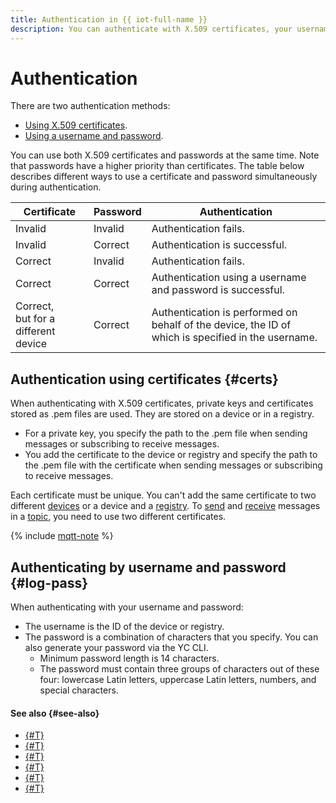 ```yaml
---
title: Authentication in {{ iot-full-name }}
description: You can authenticate with X.509 certificates, your username and password, or using both methods.
---
```


# Authentication

There are two authentication methods:
* [Using X.509 certificates](#certs).
* [Using a username and password](#log-pass).

You can use both X.509 certificates and passwords at the same time. Note that passwords have a higher priority than certificates. The table below describes different ways to use a certificate and password simultaneously during authentication.

| Certificate | Password |  Authentication |
|----|----|----|
| Invalid | Invalid | Authentication fails. |
| Invalid | Correct |  Authentication is successful. |
| Correct | Invalid |  Authentication fails. |
| Correct | Correct | Authentication using a username and password is successful.|
| Correct, <br>but for a different device | Correct | Authentication is performed on behalf of the device, the ID of which is specified in the username. |


## Authentication using certificates {#certs}

When authenticating with X.509 certificates, private keys and certificates stored as .pem files are used. They are stored on a device or in a registry.
* For a private key, you specify the path to the .pem file when sending messages or subscribing to receive messages.
* You add the certificate to the device or registry and specify the path to the .pem file with the certificate when sending messages or subscribing to receive messages.

Each certificate must be unique. You can't add the same certificate to two different [devices](./index.md#device) or a device and a [registry](./index.md#registry). To [send](../operations/publish.md) and [receive](../operations/subscribe.md) messages in a [topic](topic/index.md), you need to use two different certificates.

{% include [mqtt-note](../../_includes/iot-core/mqtt-note.md) %}

## Authenticating by username and password {#log-pass}

When authenticating with your username and password:
* The username is the ID of the device or registry.
* The password is a combination of characters that you specify. You can also generate your password via the YC CLI.
    * Minimum password length is 14 characters.
    * The password must contain three groups of characters out of these four: lowercase Latin letters, uppercase Latin letters, numbers, and special characters.

#### See also {#see-also}

* [{#T}](../concepts/index.md)
* [{#T}](../operations/certificates/create-certificates.md)
* [{#T}](../operations/certificates/device-certificates.md)
* [{#T}](../operations/certificates/registry-certificates.md)
* [{#T}](../operations/password/device-password.md)
* [{#T}](../operations/password/registry-password.md)
